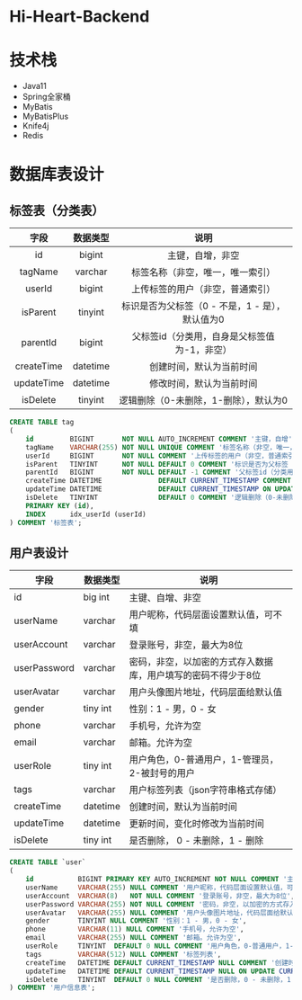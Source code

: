 # Hi-Heart-Backend

# 技术栈

- Java11
- Spring全家桶
- MyBatis
- MyBatisPlus
- Knife4j
- Redis

# 数据库表设计

## 标签表（分类表）

|     字段     |   数据类型   |              说明              |
|:----------:|:--------:|:----------------------------:|
|     id     |  bigint  |           主键，自增，非空           |
|  tagName   | varchar  |       标签名称（非空，唯一，唯一索引）       |
|   userId   |  bigint  |       上传标签的用户（非空，普通索引）       |
|  isParent  | tinyint  | 标识是否为父标签（0 - 不是，1 - 是），默认值为0 |
|  parentId  |  bigint  |   父标签id（分类用，自身是父标签值为-1，非空）   |
| createTime | datetime |         创建时间，默认为当前时间         |
| updateTime | datetime |         修改时间，默认为当前时间         |
|  isDelete  | tinyint  |    逻辑删除（0-未删除，1-删除），默认为0     |

```sql
CREATE TABLE tag
(
    id         BIGINT       NOT NULL AUTO_INCREMENT COMMENT '主键，自增',
    tagName    VARCHAR(255) NOT NULL UNIQUE COMMENT '标签名称（非空，唯一，唯一索引）',
    userId     BIGINT       NOT NULL COMMENT '上传标签的用户（非空，普通索引）',
    isParent   TINYINT      NOT NULL DEFAULT 0 COMMENT '标识是否为父标签（0 - 不是，1 - 是），默认值为0',
    parentId   BIGINT       NOT NULL DEFAULT -1 COMMENT '父标签id（分类用，自身是父标签值为-1，非空）',
    createTime DATETIME              DEFAULT CURRENT_TIMESTAMP COMMENT '创建时间，默认为当前时间',
    updateTime DATETIME              DEFAULT CURRENT_TIMESTAMP ON UPDATE CURRENT_TIMESTAMP COMMENT '修改时间，默认为当前时间',
    isDelete   TINYINT               DEFAULT 0 COMMENT '逻辑删除（0-未删除，1-删除），默认为0',
    PRIMARY KEY (id),
    INDEX      idx_userId (userId)
) COMMENT '标签表';
```

## 用户表设计

| 字段           | 数据类型     | 说明                              |
|--------------|----------|---------------------------------|
| id           | big int  | 主键、自增、非空                        |
| userName     | varchar  | 用户昵称，代码层面设置默认值，可不填              |
| userAccount  | varchar  | 登录账号，非空，最大为8位                   |
| userPassword | varchar  | 密码，非空，以加密的方式存入数据库，用户填写的密码不得少于8位 |
| userAvatar   | varchar  | 用户头像图片地址，代码层面给默认值               |
| gender       | tiny int | 性别：1 - 男，0 - 女                  |
| phone        | varchar  | 手机号，允许为空                        |
| email        | varchar  | 邮箱。允许为空                         |
| userRole     | tiny int | 用户角色，0-普通用户，1-管理员，2-被封号的用户      |
| tags         | varchar  | 用户标签列表（json字符串格式存储）             |
| createTime   | datetime | 创建时间，默认为当前时间                    |
| updateTime   | datetime | 更新时间，变化时修改为当前时间                 |
| isDelete     | tiny int | 是否删除， 0 - 未删除，1 - 删除            |

```sql
CREATE TABLE `user`
(
    id           BIGINT PRIMARY KEY AUTO_INCREMENT NOT NULL COMMENT '主键、自增、非空',
    userName     VARCHAR(255) NULL COMMENT '用户昵称，代码层面设置默认值，可不填',
    userAccount  VARCHAR(8)   NOT NULL COMMENT '登录账号，非空，最大为8位',
    userPassword VARCHAR(255) NOT NULL COMMENT '密码，非空，以加密的方式存入数据库，用户填写的密码不得少于8位',
    userAvatar   VARCHAR(255) NULL COMMENT '用户头像图片地址，代码层面给默认值',
    gender       TINYINT NULL COMMENT '性别：1 - 男，0 - 女',
    phone        VARCHAR(11) NULL COMMENT '手机号，允许为空',
    email        VARCHAR(255) NULL COMMENT '邮箱。允许为空',
    userRole     TINYINT  DEFAULT 0 NULL COMMENT '用户角色，0-普通用户，1-管理员，2-被封号的用户',
    tags         VARCHAR(512) NULL COMMENT '标签列表',
    createTime   DATETIME DEFAULT CURRENT_TIMESTAMP NULL COMMENT '创建时间，默认为当前时间',
    updateTime   DATETIME DEFAULT CURRENT_TIMESTAMP NULL ON UPDATE CURRENT_TIMESTAMP COMMENT '更新时间，变化时修改为当前时间',
    isDelete     TINYINT  DEFAULT 0 NULL COMMENT '是否删除，0 - 未删除，1 - 删除'
) COMMENT '用户信息表';

```


